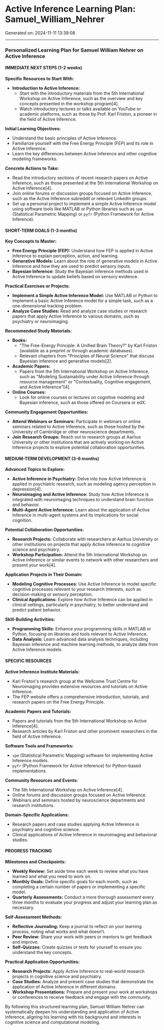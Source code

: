 # Active Inference Learning Plan: Samuel_William_Nehrer

Generated on: 2024-11-11 13:39:08

---

### Personalized Learning Plan for Samuel William Nehrer on Active Inference

#### IMMEDIATE NEXT STEPS (1-2 weeks)

**Specific Resources to Start With:**
- **Introduction to Active Inference:**
  - Start with the introductory materials from the 5th International Workshop on Active Inference, such as the overview and key concepts presented in the workshop program[4].
  - Watch introductory lectures or talks available on YouTube or academic platforms, such as those by Prof. Karl Friston, a pioneer in the field of Active Inference.

**Initial Learning Objectives:**
- Understand the basic principles of Active Inference.
- Familiarize yourself with the Free Energy Principle (FEP) and its role in Active Inference.
- Learn the key differences between Active Inference and other cognitive modeling frameworks.

**Concrete Actions to Take:**
- Read the introductory sections of recent research papers on Active Inference, such as those presented at the 5th International Workshop on Active Inference[4].
- Join online forums or discussion groups focused on Active Inference, such as the Active Inference subreddit or relevant LinkedIn groups.
- Set up a personal project to implement a simple Active Inference model using software tools like MATLAB or Python libraries such as `spm` (Statistical Parametric Mapping) or `pyfr` (Python Framework for Active Inference).

#### SHORT-TERM GOALS (1-3 months)

**Key Concepts to Master:**
- **Free Energy Principle (FEP):** Understand how FEP is applied in Active Inference to explain perception, action, and learning.
- **Generative Models:** Learn about the role of generative models in Active Inference and how they are used to predict sensory inputs.
- **Bayesian Inference:** Study the Bayesian inference methods used in Active Inference to update beliefs based on sensory evidence.

**Practical Exercises or Projects:**
- **Implement a Simple Active Inference Model:** Use MATLAB or Python to implement a basic Active Inference model for a simple task, such as a one-dimensional tracking problem.
- **Analyze Case Studies:** Read and analyze case studies or research papers that apply Active Inference to various domains, such as psychiatry or neuroimaging.

**Recommended Study Materials:**
- **Books:**
  - "The Free-Energy Principle: A Unified Brain Theory?" by Karl Friston (available as a preprint or through academic databases).
  - Relevant chapters from "Principles of Neural Science" that discuss Bayesian inference and generative models[2].
- **Academic Papers:**
  - Papers from the 5th International Workshop on Active Inference, such as "Modeling Sustainability under Active Inference through resource management" or "Contextuality, Cognitive engagement, and Active Inference"[4].
- **Online Courses:**
  - Look for online courses or lectures on cognitive modeling and Bayesian inference, such as those offered on Coursera or edX.

**Community Engagement Opportunities:**
- **Attend Webinars or Seminars:** Participate in webinars or online seminars related to Active Inference, such as those hosted by the University of Cambridge or other neuroscience departments.
- **Join Research Groups:** Reach out to research groups at Aarhus University or other institutions that are actively working on Active Inference projects to explore potential collaboration opportunities.

#### MEDIUM-TERM DEVELOPMENT (3-6 months)

**Advanced Topics to Explore:**
- **Active Inference in Psychiatry:** Delve into how Active Inference is applied in psychiatric research, such as modeling agency perception in depression[4].
- **Neuroimaging and Active Inference:** Study how Active Inference is integrated with neuroimaging techniques to understand brain function and behavior.
- **Multi-Agent Active Inference:** Learn about the application of Active Inference in multi-agent systems and its implications for social cognition.

**Potential Collaboration Opportunities:**
- **Research Projects:** Collaborate with researchers at Aarhus University or other institutions on projects that apply Active Inference to cognitive science and psychiatry.
- **Workshop Participation:** Attend the 5th International Workshop on Active Inference or similar events to network with other researchers and present your work[4].

**Application Projects in Their Domain:**
- **Modeling Cognitive Processes:** Use Active Inference to model specific cognitive processes relevant to your research interests, such as decision-making or sensory perception.
- **Clinical Applications:** Explore how Active Inference can be applied in clinical settings, particularly in psychiatry, to better understand and predict patient behavior.

**Skill-Building Activities:**
- **Programming Skills:** Enhance your programming skills in MATLAB or Python, focusing on libraries and tools relevant to Active Inference.
- **Data Analysis:** Learn advanced data analysis techniques, including Bayesian inference and machine learning methods, to analyze data from Active Inference models.

#### SPECIFIC RESOURCES

**Active Inference Institute Materials:**
- Karl Friston's research group at the Wellcome Trust Centre for Neuroimaging provides extensive resources and tutorials on Active Inference.
- The FEP website offers a comprehensive introduction, tutorials, and research papers on the Free Energy Principle.

**Academic Papers and Tutorials:**
- Papers and tutorials from the 5th International Workshop on Active Inference[4].
- Research articles by Karl Friston and other prominent researchers in the field of Active Inference.

**Software Tools and Frameworks:**
- `spm` (Statistical Parametric Mapping) software for implementing Active Inference models.
- `pyfr` (Python Framework for Active Inference) for Python-based implementations.

**Community Resources and Events:**
- The 5th International Workshop on Active Inference[4].
- Online forums and discussion groups focused on Active Inference.
- Webinars and seminars hosted by neuroscience departments and research institutions.

**Domain-Specific Applications:**
- Research papers and case studies applying Active Inference in psychiatry and cognitive science.
- Clinical applications of Active Inference in neuroimaging and behavioral studies.

#### PROGRESS TRACKING

**Milestones and Checkpoints:**
- **Weekly Review:** Set aside time each week to review what you have learned and what you need to work on.
- **Monthly Goals:** Define specific goals for each month, such as completing a certain number of papers or implementing a specific model.
- **Quarterly Assessments:** Conduct a more thorough assessment every three months to evaluate your progress and adjust your learning plan as necessary.

**Self-Assessment Methods:**
- **Reflective Journaling:** Keep a journal to reflect on your learning process, noting what works and what doesn’t.
- **Peer Review:** Share your work with peers or mentors to get feedback and improve.
- **Self-Quizzes:** Create quizzes or tests for yourself to ensure you understand the key concepts.

**Practical Application Opportunities:**
- **Research Projects:** Apply Active Inference to real-world research projects in cognitive science and psychiatry.
- **Case Studies:** Analyze and present case studies that demonstrate the application of Active Inference in different domains.
- **Workshop Presentations:** Prepare and present your work at workshops or conferences to receive feedback and engage with the community.

By following this structured learning plan, Samuel William Nehrer can systematically deepen his understanding and application of Active Inference, aligning his learning with his background and interests in cognitive science and computational modeling.